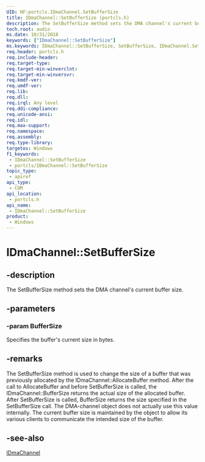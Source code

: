 ```yaml
---
UID: NF:portcls.IDmaChannel.SetBufferSize
title: IDmaChannel::SetBufferSize (portcls.h)
description: The SetBufferSize method sets the DMA channel's current buffer size.
tech.root: audio
ms.date: 10/31/2018
keywords: ["IDmaChannel::SetBufferSize"]
ms.keywords: IDmaChannel::SetBufferSize, SetBufferSize, IDmaChannel.SetBufferSize, IDmaChannel::SetBufferSize, IDmaChannel.SetBufferSize
req.header: portcls.h
req.include-header: 
req.target-type: 
req.target-min-winverclnt: 
req.target-min-winversvr: 
req.kmdf-ver: 
req.umdf-ver: 
req.lib: 
req.dll: 
req.irql: Any level
req.ddi-compliance: 
req.unicode-ansi: 
req.idl: 
req.max-support: 
req.namespace: 
req.assembly: 
req.type-library: 
targetos: Windows
f1_keywords:
 - IDmaChannel::SetBufferSize
 - portcls/IDmaChannel::SetBufferSize
topic_type:
 - apiref
api_type:
 - COM
api_location:
 - portcls.h
api_name:
 - IDmaChannel::SetBufferSize
product:
 - Windows
---
```


# IDmaChannel::SetBufferSize


## -description

The SetBufferSize method sets the DMA channel's current buffer size.

## -parameters

### -param BufferSize

Specifies the buffer's current size in bytes.

## -remarks

The SetBufferSize method is used to change the size of a buffer that was previously allocated by the IDmaChannel::AllocateBuffer method. After the call to AllocateBuffer and before SetBufferSize is called, the IDmaChannel::BufferSize returns the actual size of the allocated buffer. After SetBufferSize is called, BufferSize returns the size specified in the SetBufferSize call. The DMA-channel object does not actually use this value internally. The current buffer size is maintained by the object to allow its various clients to communicate the intended size of the buffer.

## -see-also

[IDmaChannel](nn-portcls-idmachannel.md)

